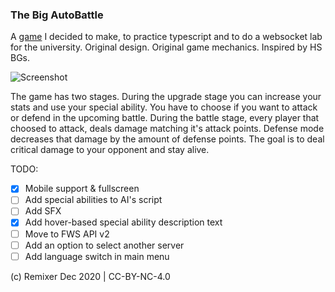 ### The Big AutoBattle  
A [game](https://remixer-dec.github.io/tbab/) I decided to make, to practice typescript and to do a websocket lab for the university. Original design. Original game mechanics. Inspired by HS BGs.  
  
![Screenshot](https://i.imgur.com/oCcoi96.png)  

The game has two stages. During the upgrade stage you can increase your stats and use your special ability. You have to choose if you want to attack or defend in the upcoming battle. During the battle stage, every player that choosed to attack, deals damage matching it's attack points. Defense mode decreases that damage by the amount of defense points. The goal is to deal critical damage to your opponent and stay alive. 
  
TODO:  
 - [X] Mobile support & fullscreen  
 - [ ] Add special abilities to AI's script
 - [ ] Add SFX  
 - [X] Add hover-based special ability description text  
 - [ ] Move to FWS API v2  
 - [ ] Add an option to select another server  
 - [ ] Add language switch in main menu  

(c) Remixer Dec 2020 | CC-BY-NC-4.0

